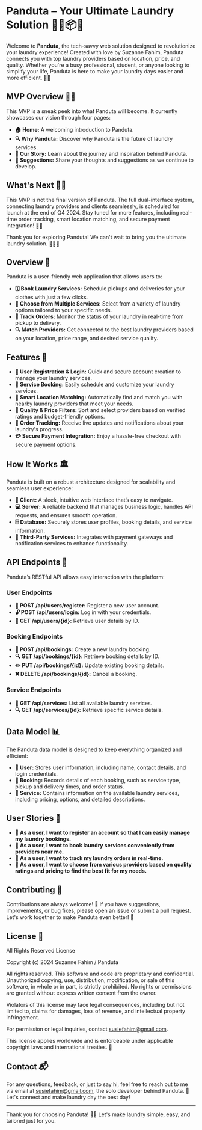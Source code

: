 # Panduta – Your Ultimate Laundry Solution 🚀🧺📦👕

Welcome to **Panduta**, the tech-savvy web solution designed to revolutionize your laundry experience! Created with love by Suzanne Fahim, Panduta connects you with top laundry providers based on location, price, and quality. Whether you're a busy professional, student, or anyone looking to simplify your life, Panduta is here to make your laundry days easier and more efficient. 🌟🌟

## MVP Overview 📝✨

This MVP is a sneak peek into what Panduta will become. It currently showcases our vision through four pages:

- **🏠 Home:** A welcoming introduction to Panduta.
- **🔍 Why Panduta:** Discover why Panduta is the future of laundry services.
- **📖 Our Story:** Learn about the journey and inspiration behind Panduta.
- **💌 Suggestions:** Share your thoughts and suggestions as we continue to develop.

## What's Next 🚀✨

This MVP is not the final version of Panduta. The full dual-interface system, connecting laundry providers and clients seamlessly, is scheduled for launch at the end of Q4 2024. Stay tuned for more features, including real-time order tracking, smart location matching, and secure payment integration! 🎯📅

Thank you for exploring Panduta! We can't wait to bring you the ultimate laundry solution. 💪🧺✨

## Overview 📝

Panduta is a user-friendly web application that allows users to:

- **🗓️ Book Laundry Services:** Schedule pickups and deliveries for your clothes with just a few clicks.
- **🧺 Choose from Multiple Services:** Select from a variety of laundry options tailored to your specific needs.
- **📲 Track Orders:** Monitor the status of your laundry in real-time from pickup to delivery.
- **🔍 Match Providers:** Get connected to the best laundry providers based on your location, price range, and desired service quality.

## Features 🚀

- **👤 User Registration & Login:** Quick and secure account creation to manage your laundry services.
- **🧾 Service Booking:** Easily schedule and customize your laundry services.
- **📍 Smart Location Matching:** Automatically find and match you with nearby laundry providers that meet your needs.
- **💎 Quality & Price Filters:** Sort and select providers based on verified ratings and budget-friendly options.
- **📍 Order Tracking:** Receive live updates and notifications about your laundry's progress.
- **💳 Secure Payment Integration:** Enjoy a hassle-free checkout with secure payment options.

## How It Works 🏛️

Panduta is built on a robust architecture designed for scalability and seamless user experience:

- **🎨 Client:** A sleek, intuitive web interface that’s easy to navigate.
- **💻 Server:** A reliable backend that manages business logic, handles API requests, and ensures smooth operation.
- **🗄️ Database:** Securely stores user profiles, booking details, and service information.
- **🔗 Third-Party Services:** Integrates with payment gateways and notification services to enhance functionality.

## API Endpoints 📡

Panduta’s RESTful API allows easy interaction with the platform:

### User Endpoints
- **🔐 POST /api/users/register:** Register a new user account.
- **🔓 POST /api/users/login:** Log in with your credentials.
- **👤 GET /api/users/{id}:** Retrieve user details by ID.

### Booking Endpoints
- **📝 POST /api/bookings:** Create a new laundry booking.
- **🔍 GET /api/bookings/{id}:** Retrieve booking details by ID.
- **✏️ PUT /api/bookings/{id}:** Update existing booking details.
- **❌ DELETE /api/bookings/{id}:** Cancel a booking.

### Service Endpoints
- **🧺 GET /api/services:** List all available laundry services.
- **🔍 GET /api/services/{id}:** Retrieve specific service details.

## Data Model 📊

The Panduta data model is designed to keep everything organized and efficient:

- **👤 User:** Stores user information, including name, contact details, and login credentials.
- **📝 Booking:** Records details of each booking, such as service type, pickup and delivery times, and order status.
- **🧺 Service:** Contains information on the available laundry services, including pricing, options, and detailed descriptions.

## User Stories 📝

- **👤 As a user, I want to register an account so that I can easily manage my laundry bookings.**
- **📅 As a user, I want to book laundry services conveniently from providers near me.**
- **🚚 As a user, I want to track my laundry orders in real-time.**
- **🧺 As a user, I want to choose from various providers based on quality ratings and pricing to find the best fit for my needs.**

## Contributing 🤝

Contributions are always welcome! 🎉 If you have suggestions, improvements, or bug fixes, please open an issue or submit a pull request. Let's work together to make Panduta even better! 💪

## License 📜

All Rights Reserved License

Copyright (c) 2024 Suzanne Fahim / Panduta

All rights reserved. This software and code are proprietary and confidential. Unauthorized copying, use, distribution, modification, or sale of this software, in whole or in part, is strictly prohibited. No rights or permissions are granted without express written consent from the owner.

Violators of this license may face legal consequences, including but not limited to, claims for damages, loss of revenue, and intellectual property infringement.

For permission or legal inquiries, contact susiefahim@gmail.com.

This license applies worldwide and is enforceable under applicable copyright laws and international treaties. 📄

## Contact 📬

For any questions, feedback, or just to say hi, feel free to reach out to me via email at susiefahim@gmail.com, the solo developer behind Panduta. 💌 Let's connect and make laundry day the best day!

---

Thank you for choosing Panduta! 🚀🧺 Let's make laundry simple, easy, and tailored just for you.
